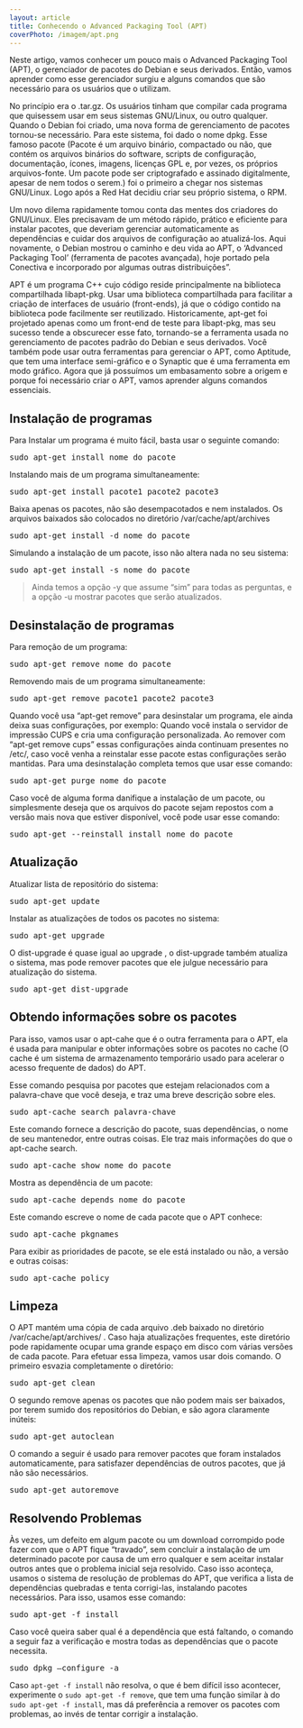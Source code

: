 ```yaml
---
layout: article
title: Conhecendo o Advanced Packaging Tool (APT)
coverPhoto: /imagem/apt.png
---
```

Neste artigo, vamos conhecer um pouco mais o Advanced Packaging Tool (APT), o gerenciador de pacotes do Debian e seus derivados. Então, vamos aprender como esse gerenciador surgiu e alguns comandos que são necessário para os usuários que o utilizam.

No princípio era o .tar.gz. Os usuários tinham que compilar cada programa que quisessem usar em seus sistemas GNU/Linux, ou outro qualquer. Quando o Debian foi criado, uma nova forma de gerenciamento de pacotes tornou-se necessário. Para este sistema, foi dado o nome dpkg. Esse famoso pacote (Pacote é um arquivo binário, compactado ou não, que contém os arquivos binários do software, scripts de configuração, documentação, ícones, imagens, licenças GPL e, por vezes, os próprios arquivos-fonte. Um pacote pode ser criptografado e assinado digitalmente, apesar de nem todos o serem.) foi o primeiro a chegar nos sistemas GNU/Linux. Logo após a Red Hat decidiu criar seu próprio sistema, o RPM.

Um novo dilema rapidamente tomou conta das mentes dos criadores do GNU/Linux. Eles precisavam de um método rápido, prático e eficiente para instalar pacotes, que deveriam gerenciar automaticamente as dependências e cuidar dos arquivos de configuração ao atualizá-los. Aqui novamente, o Debian mostrou o caminho e deu vida ao APT, o ‘Advanced Packaging Tool’ (ferramenta de pacotes avançada), hoje portado pela Conectiva e incorporado por algumas outras distribuições”.

APT é um programa C++ cujo código reside principalmente na biblioteca compartilhada libapt-pkg. Usar uma biblioteca compartilhada para facilitar a criação de interfaces de usuário (front-ends), já que o código contido na biblioteca pode facilmente ser reutilizado. Historicamente, apt-get foi projetado apenas como um front-end de teste para libapt-pkg, mas seu sucesso tende a obscurecer esse fato, tornando-se a ferramenta usada no gerenciamento de pacotes padrão do Debian e seus derivados. Você também pode usar outra ferramentas para gerenciar o APT, como Aptitude, que tem uma interface semi-gráfico e o Synaptic que é uma ferramenta em modo gráfico.
Agora que já possuímos um embasamento sobre a origem e porque foi necessário criar o APT, vamos aprender alguns comandos essenciais.

## Instalação de programas

Para Instalar um programa é muito fácil, basta usar o seguinte comando:
<pre class ="language-bash">sudo apt-get install nome_do_pacote</pre>

Instalando mais de um programa simultaneamente:
<pre class="language-bash">sudo apt-get install pacote1 pacote2 pacote3</pre>

Baixa apenas os pacotes, não são desempacotados e nem instalados. Os arquivos baixados são colocados no diretório /var/cache/apt/archives
<pre class="language-bash">sudo apt-get install -d nome_do_pacote</pre>

Simulando a instalação de um pacote, isso não altera nada no seu sistema:
<pre class="language-bash">sudo apt-get install -s nome_do_pacote</pre>

>Ainda temos a opção -y que assume “sim” para todas as perguntas, e a opção -u mostrar pacotes que serão atualizados.

## Desinstalação de programas
Para remoção de um programa:
<pre class="language-bash">sudo apt-get remove nome_do_pacote</pre>

Removendo mais de um programa simultaneamente:
<pre class="language-bash">sudo apt-get remove pacote1 pacote2 pacote3</pre>

Quando você usa “apt-get remove” para desinstalar um programa, ele ainda deixa suas configurações, por exemplo: Quando você instala o servidor de impressão CUPS e cria uma configuração personalizada. Ao remover com “apt-get remove cups” essas configurações ainda continuam presentes no /etc/, caso você venha a reinstalar esse pacote estas configurações serão mantidas. Para uma desinstalação completa temos que usar esse comando:
<pre class="language-bash">sudo apt-get purge nome_do_pacote</pre>

Caso você de alguma forma danifique a instalação de um pacote, ou simplesmente deseja que os arquivos do pacote sejam repostos com a versão mais nova que estiver disponível, você pode usar esse comando:
<pre class="language-bash">sudo apt-get --reinstall install nome_do_pacote</pre>

## Atualização
Atualizar lista de repositório do sistema:
<pre class="language-bash">sudo apt-get update</pre>

Instalar as atualizações de todos os pacotes no sistema:
<pre class="language-bash">sudo apt-get upgrade</pre>

O dist-upgrade é quase igual ao upgrade , o dist-upgrade também atualiza o sistema, mas  pode remover pacotes que ele julgue necessário para atualização do sistema.
<pre class="language-bash">sudo apt-get dist-upgrade</pre>

## Obtendo informações sobre os pacotes
Para isso, vamos usar o apt-cahe que é o outra ferramenta para o APT, ela é usada para manipular e obter informações sobre os pacotes no cache (O cache é um sistema de armazenamento temporário usado para acelerar o acesso frequente de dados) do APT.

Esse comando pesquisa por pacotes que estejam relacionados com a palavra-chave que você deseja, e traz uma breve descrição sobre eles.
<pre class="language-bash">sudo apt-cache search palavra-chave</pre>

Este comando fornece a descrição do pacote, suas dependências, o nome de seu mantenedor, entre outras coisas. Ele traz mais informações do que o apt-cache search.
<pre class="language-bash">sudo apt-cache show nome_do_pacote</pre>

Mostra as dependência de um pacote:
<pre class="language-bash">sudo apt-cache depends nome_do_pacote</pre>

Este comando escreve o nome de cada pacote que o APT conhece:
<pre class="language-bash">sudo apt-cache pkgnames</pre>

Para exibir as prioridades de pacote, se ele está instalado ou não, a versão e outras coisas:
<pre class="language-bash">sudo apt-cache policy</pre>

## Limpeza

O APT mantém uma cópia de cada arquivo .deb baixado no diretório /var/cache/apt/archives/ . Caso haja atualizações frequentes, este diretório pode rapidamente ocupar uma grande espaço em disco com várias versões de cada pacote. Para efetuar essa limpeza, vamos usar dois comando. O primeiro  esvazia completamente o diretório:
<pre class="language-bash">sudo apt-get clean</pre>

O segundo remove apenas os pacotes que não podem mais ser baixados, por terem sumido dos repositórios do Debian, e são agora claramente inúteis:
<pre class="language-bash">sudo apt-get autoclean</pre>



O comando a seguir é usado para remover pacotes que foram instalados automaticamente, para satisfazer dependências de outros pacotes, que já não são necessários.
<pre class="language-bash">sudo apt-get autoremove</pre>



## Resolvendo Problemas
Às vezes, um defeito em algum pacote ou um download corrompido pode fazer com que o APT fique “travado”, sem concluir a instalação de um determinado pacote por causa de um erro qualquer e sem aceitar instalar outros antes que o problema inicial seja resolvido.
Caso isso aconteça, usamos o sistema de resolução de problemas do APT,  que verifica a lista de dependências quebradas e tenta corrigi-las, instalando pacotes necessários. Para isso, usamos esse comando:
<pre class="language-bash">sudo apt-get -f install</pre>

Caso você queira saber qual é a dependência que está faltando, o comando a seguir faz a verificação e mostra todas as dependências que o pacote necessita.
<pre class="language-bash">sudo dpkg –configure -a</pre>

Caso `apt-get -f install` não resolva, o que é bem difícil isso acontecer, experimente o `sudo apt-get -f remove`, que tem uma função similar à do `sudo apt-get -f install`, mas dá preferência a remover os pacotes com problemas, ao invés de tentar corrigir a instalação.
